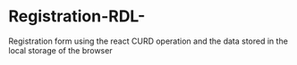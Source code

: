 # Registration-RDL-
Registration form using the react CURD operation and the data stored in the local storage of the browser
